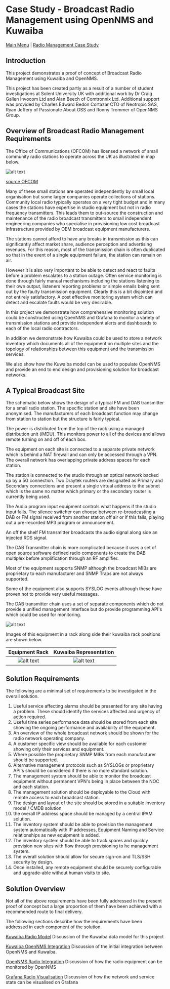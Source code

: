 # Case Study - Broadcast Radio Management using OpenNMS and Kuwaiba

[Main Menu](../README.md) | [Radio Management Case Study](./README.md)

## Introduction

This project demonstrates a proof of concept of Broadcast Radio Management using Kuwaiba and OpenNMS.

This project has been created partly as a result of a number of student investigations at Solent University UK with additional work by Dr Craig Gallen Invocom Ltd and Alan Beech of Comtronnix Ltd. Additional support was provided by Charles Edward Bedon Cortazar
CTO of Neotropic SAS, Ryan Jeffery of Passionate About OSS and Ronny Trommer of OpenNMS Group.

## Overview of Broadcast Radio Management Requirements

The Office of Communications (OFCOM) has licensed a network of small community radio stations to operate across the UK as illustrated in map below.

![alt text](./images/communityRadioUKOfcom-small.png "Figure communityRadioUKOfcom-small.png")

[source OFCOM](https://www.ofcom.org.uk/siteassets/resources/documents/manage-your-licence/community-radio/community-map.pdf?v=331663)

Many of these small stations are operated independently by small local organisation but some larger companies operate collections of stations.
Community local radio typically operates on a very tight budget and in many cases the stations have expertise in studio equipment but not in radio frequency transmitters. 
This leads them to out-source the construction and maintenance of the radio broadcast transmitters to small independent engineering companies who specialise in provisioning low cost broadcast infrastructure provided by OEM broadcast equipment manufacturers.

The stations cannot afford to have any breaks in transmission as this can significantly affect market share, audience perception and advertising revenues. 
For this reason, most of the transmission chain is often duplicated so that in the event of a single equipment failure, the station can remain on air.

However it is also very important to be able to detect and react to faults before a problem escalates to a station outage.
Often service monitoring is done through fairly manual mechanisms including the stations listening to their own output, listeners reporting problems or simple emails being sent out by the faulty transmission equipment.
Clearly this is a bit disjointed and not entirely satisfactory. 
A cost effective monitoring system which can detect and escalate faults would be very desirable.

In this project we demonstrate how comprehensive monitoring solution could be constructed using OpenNMS and Grafana to monitor a variety of transmission stations and provide independent alerts and dashboards to each of the local radio contractors.

In addition we demonstrate how Kuwaiba could be used to store a network inventory which documents all of the equipment on multiple sites and the topology of relationships between this equipment and the transmission services.

We also show how the Kuwaiba model can be used to populate OpenNMS and provide an end to end design and provisioning solution for broadcast networks.

## A Typical Broadcast Site

The schematic below shows the design of a typical FM and DAB transmitter for a small radio station. 
The specific station and site have been anonymised.
The manufacturers of each broadcast function may change from station to station but the structure is fairly typical.

The power is distributed from the top of the rack using a managed distribution unit (iMDU).
This monitors power to all of the devices and allows remote turning on and off of each box. 

The equipment on each site is connected to a separate private network which is behind a NAT firewall and can only be accessed through a VPN.
The overall network has overlapping private address spaces for each station. 

The station is connected to the studio through an optical network backed up by a 5G connection. 
Two Draytek routers are designated as Primary and Secondary connections and present a single virtual address to the subnet which is the same no matter which primary or the secondary router is currently being used.

The Audio program input equipment controls what happens if the studio input fails.
The silence switcher can choose between re-broadcasting a DAB or FM signal received from another station off air or if this fails, playing out a pre-recorded MP3 program or announcement.

An off the shelf FM transmitter broadcasts the audio signal along side an injected RDS signal.

The DAB Transmitter chain is more complicated because it uses a set of open source software defined radio components to create the DAB multiplex before amplification through an RF amplifier.

Most of the equipment supports SNMP although the broadcast MIBs are proprietary to each manufacturer and SNMP Traps are not always supported. 

Some of the equipment also supports SYSLOG events although these have proven not to provide very useful messages.

The DAB transmitter chain uses a set of separate components which do not provide a unified management interface but do provide programming API's which could be used for monitoring. 

![alt text](./images/radiosite1.png "Figure radiosite1.png")

Images of this equipment in a rack along side their kuwaiba rack positions are shown below. 

| Equipment Rack             |  Kuwaiba Representation   |
:---------------------------:|:-------------------------:|
| ![alt text](./images/RackImage-anonymised-small.png "Figure RackImage-anonymised-small.png")  |  ![alt text](./images/Rack1-small.png "Figure Rack1.png") |

## Solution Requirements

The following are a minimal set of requirements to be investigated in the overall solution.

1. Useful service affecting alarms should be presented for any site having a problem. These should identify the services affected and urgency of action required.
2. Useful time series performance data should be stored from each site showing the ongoing performance and availability of the equipment.
3. An overview of the whole broadcast network should be shown for the radio network operating company.
4. A customer specific view should be available for each customer showing only their services and equipment.
5. Where possible the proprietary SNMP MIBs from each manufacturer should be supported.
6. Alternative management protocols such as SYSLOGs or proprietary API's should be considered if there is no more standard solution.
7. The management system should be able to monitor the broadcast equipment without permanent VPN's being in place between the NOC and each station.
8. The management solution should be deployable to the Cloud with remote access to each broadcast station.
8. The design and layout of the site should be stored in a suitable inventory model / CMDB solution
9. the overall IP address space should be managed by a central IPAM solution.
10. The inventory system should be able to provision the management system automatically with IP addresses, Equipment Naming and Service relationships as new equipment is added.
11. The inventory system should be able to track spares and quickly provision new sites with flow through provisioning to he management system.
12. The overall solution should allow for secure sign-on and TLS/SSH security by design.
13. Once installed, any remote equipment should be securely configurable and upgrade-able without human visits to site.

## Solution Overview

Not all of the above requirements have been fully addressed in the present proof of concept but a large proportion of them have been achieved with a recommended route to final delivery. 

The following sections describe how the requirements have been addressed in each component of the solution.

[Kuwaiba Radio Model](./kuwaibaRadioModel.md) Discussion of the Kuwaiba data model for this project

[Kuwaiba OpenNMS Integration](./opennmsKuwaibaIntegration.md) Discussion of the initial integration between OpenNMS and Kuwaiba.

[OpenNMS Radio Integration](./opennmsRadioModel.md) Discussion of how the radio equipment can be monitored by OpenNMS

[Grafana Radio Visualisation](./grafanaRadioModel.md) Discussion of how the network and service state can be visualised on Grafana


